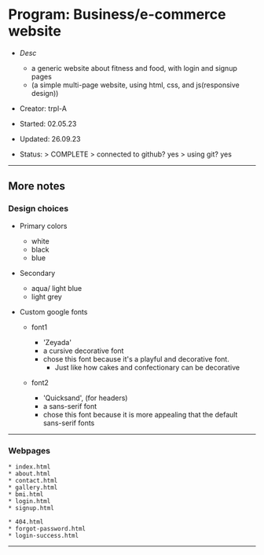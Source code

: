# Program:      Business/e-commerce website
- _Desc_      
    * a generic website about fitness and food, with login and signup pages
    * (a simple multi-page website, using html, css, and js(responsive design))

- Creator:      trpl-A
- Started:      02.05.23 
- Updated:      26.09.23
- Status:       > COMPLETE
                > connected to github? yes
                > using git? yes
---

## More notes

### Design choices
- Primary colors 
    * white
    * black
    * blue

- Secondary
    * aqua/ light blue
    * light grey

- Custom google fonts
    * font1
        + 'Zeyada'
        + a cursive decorative font
        +  chose this font because it's a playful and decorative font.
            - Just like how cakes and confectionary can be decorative

    * font2
        + 'Quicksand', (for headers)
        + a sans-serif font
        + chose this font because it is more appealing that the default sans-serif fonts
---------------------------

### Webpages
    * index.html
    * about.html
    * contact.html
    * gallery.html
    * bmi.html
    * login.html
    * signup.html

    * 404.html
    * forgot-password.html
    * login-success.html
---------------------------
<end>
